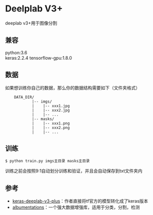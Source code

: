 # Deelplab V3+
deeplab v3+用于图像分割

## 兼容
python:3.6  
keras:2.2.4 
tensorflow-gpu:1.8.0  



## 数据
如果想训练你自己的数据，那么你的数据结构需要如下（文件夹格式）  

        DATA_DIR/
                |-- imgs/
                |    |-- xxx1.jpg
                |    |-- xxx2.jpg
                |    |-- ...
                |-- masks/
                |    |-- xxx1.png
                |    |-- xxx2.png
                |    |-- ...


## 训练
```
$ python train.py imgs主目录 masks主目录
```
训练之前会按照9:1自动划分训练和验证，并且会自动保存到txt文件夹内



## 参考
  - [keras-deeplab-v3-plus](https://github.com/bonlime/keras-deeplab-v3-plus)：作者直接将tf官方的模型转化成了keras版本
  - [albumentations](https://github.com/albu/albumentations)：一个强大数据增强库，适用于分类，分割，检测

